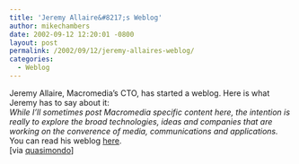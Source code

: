 ```yaml
---
title: 'Jeremy Allaire&#8217;s Weblog'
author: mikechambers
date: 2002-09-12 12:20:01 -0800
layout: post
permalink: /2002/09/12/jeremy-allaires-weblog/
categories:
  - Weblog
---
```



Jeremy Allaire, Macromedia&#8217;s CTO, has started a weblog. Here is what Jeremy has to say about it:  
*While I&#8217;ll sometimes post Macromedia specific content here, the intention is really to explore the broad technologies, ideas and companies that are working on the converence of media, communications and applications.*  
You can read his weblog [here][1].  
[via [quasimondo][2]]

 [1]: http://radio.weblogs.com/0113297/
 [2]: http://www.quasimondo.com/